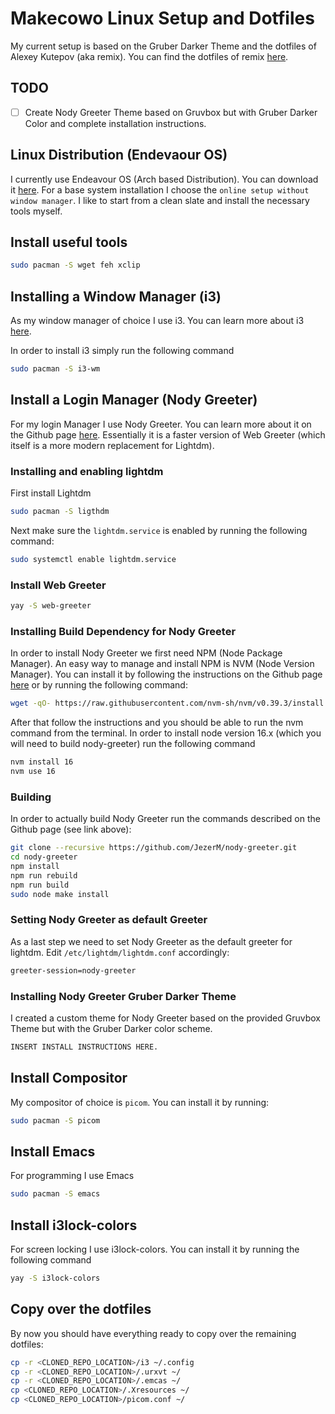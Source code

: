 # Makecowo Linux Setup and Dotfiles
My current setup is based on the Gruber Darker Theme and the dotfiles of Alexey Kutepov (aka remix). You can find the dotfiles of remix [here](https://github.com/rexim/dotfiles).

## TODO
- [ ] Create Nody Greeter Theme based on Gruvbox but with Gruber Darker Color and complete installation instructions.


## Linux Distribution (Endevaour OS)
I currently use Endeavour OS (Arch based Distribution). You can download it [here](https://endeavouros.com/). For a base system installation I choose the `online setup without window manager`. I like to start from a clean slate and install the necessary tools myself.

## Install useful tools
```bash
sudo pacman -S wget feh xclip
```

## Installing a Window Manager (i3)
As my window manager of choice I use i3. You can learn more about i3 [here](https://i3wm.org/).

In order to install i3 simply run the following command

```bash
sudo pacman -S i3-wm
```

## Install a Login Manager (Nody Greeter)
For my login Manager I use Nody Greeter. You can learn more about it on the Github page [here](https://github.com/JezerM/nody-greeter). Essentially it is a faster version of Web Greeter (which itself is a more modern replacement for Lightdm).

### Installing and enabling lightdm
First install Lightdm 
```bash
sudo pacman -S ligthdm
```

Next make sure the `lightdm.service` is enabled by running the following command:
```bash
sudo systemctl enable lightdm.service
```

### Install Web Greeter
```bash
yay -S web-greeter
```

### Installing Build Dependency for Nody Greeter
In order to install Nody Greeter we first need NPM (Node Package Manager). An easy way to manage and install NPM is NVM (Node Version Manager). You can install it by following the instructions on the Github page [here](https://github.com/nvm-sh/nvm) or by running the following command:

```bash
wget -qO- https://raw.githubusercontent.com/nvm-sh/nvm/v0.39.3/install.sh | bash
```

After that follow the instructions and you should be able to run the nvm command from the terminal. In order to install node version 16.x (which you will need to build nody-greeter) run the following command
```bash
nvm install 16
nvm use 16
```

### Building
In order to actually build Nody Greeter run the commands described on the Github page (see link above):
```bash
git clone --recursive https://github.com/JezerM/nody-greeter.git
cd nody-greeter
npm install
npm run rebuild
npm run build
sudo node make install
```

### Setting Nody Greeter as default Greeter
As a last step we need to set Nody Greeter as the default greeter for lightdm. Edit `/etc/lightdm/lightdm.conf` accordingly:
```bash
greeter-session=nody-greeter
```

### Installing Nody Greeter Gruber Darker Theme
I created a custom theme for Nody Greeter based on the provided Gruvbox Theme but with the Gruber Darker color scheme.

```bash
INSERT INSTALL INSTRUCTIONS HERE.
```

## Install Compositor
My compositor of choice is `picom`. You can install it by running:
```bash
sudo pacman -S picom
```

## Install Emacs
For programming I use Emacs
```bash
sudo pacman -S emacs
```
## Install i3lock-colors
For screen locking I use i3lock-colors. You can install it by running the following command
```bash
yay -S i3lock-colors
```

## Copy over the dotfiles
By now you should have everything ready to copy over the remaining dotfiles:
```bash
cp -r <CLONED_REPO_LOCATION>/i3 ~/.config
cp -r <CLONED_REPO_LOCATION>/.urxvt ~/
cp -r <CLONED_REPO_LOCATION>/.emcas ~/
cp <CLONED_REPO_LOCATION>/.Xresources ~/
cp <CLONED_REPO_LOCATION>/picom.conf ~/
```